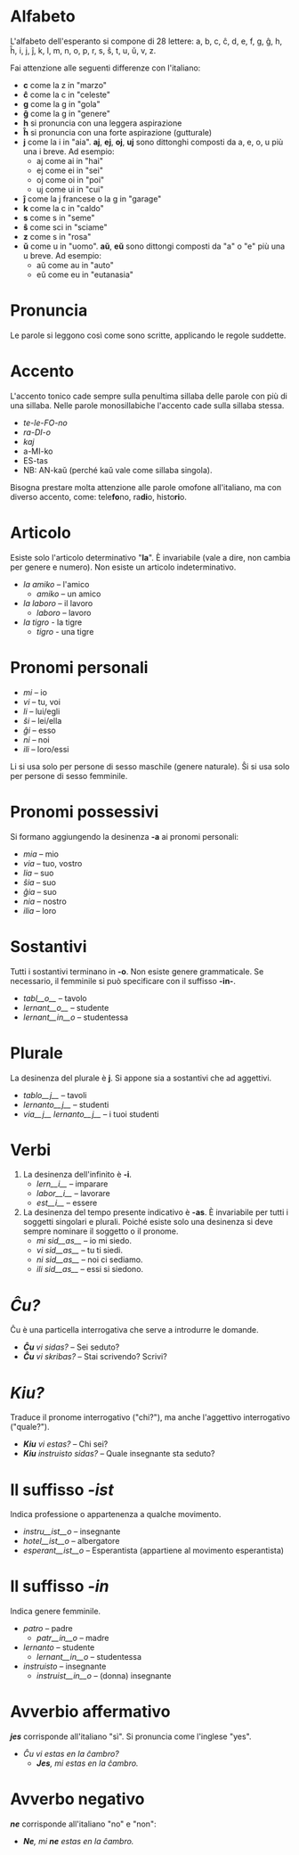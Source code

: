 # Alfabeto

L'alfabeto dell'esperanto si compone di 28 lettere: a, b, c, ĉ, d, e, f, g, ĝ, h, ĥ, i, j, ĵ, k, l, m, n, o, p, r, s, ŝ, t, u, ŭ, v, z.

Fai attenzione alle seguenti differenze con l'italiano:

- __c__ come la z in "marzo"
- __ĉ__ come la c in "celeste"
- __g__ come la g in "gola"
- __ĝ__ come la g in "genere"
- __h__ si pronuncia con una leggera aspirazione
- __ĥ__ si pronuncia con una forte aspirazione (gutturale)
- __j__ come la i in "aia". __aj__, __ej__, __oj__, __uj__ sono dittonghi composti da a, e, o, u più una i breve. Ad esempio:
	- aj come ai in "hai" 
	- ej come ei in "sei"
	- oj come oi in "poi"
	- uj come ui in "cui"
- __ĵ__ come la j francese o la g in "garage"
- __k__ come la c in "caldo"
- __s__ come s in "seme"
- __ŝ__ come sci in "sciame"
- __z__ come s in "rosa"
- __ŭ__ come u in "uomo". __aŭ__, __eŭ__ sono dittongi composti da "a" o "e" più una u breve. Ad esempio:
	- aŭ come au in "auto"
	- eŭ come eu in "eutanasia"


# Pronuncia

Le parole si leggono così come sono scritte, applicando le regole suddette.

# Accento

L'accento tonico cade sempre sulla penultima sillaba delle parole con più di una sillaba. Nelle parole monosillabiche l'accento cade sulla sillaba stessa.

- *te-le-FO-no*
- *ra-DI-o*
- *kaj*
- a-MI-ko
- ES-tas
- NB: AN-kaŭ (perché kaŭ vale come sillaba singola).

Bisogna prestare molta attenzione alle parole omofone all'italiano, ma con diverso accento, come: tele**fo**no, ra**di**o, histo**ri**o.

# Articolo

Esiste solo l'articolo determinativo "**la**". È invariabile (vale a dire, non cambia per genere e numero). Non esiste un articolo indeterminativo.

- *la amiko* – l'amico
  - *amiko* – un amico
- *la laboro* – il lavoro
  - *laboro* – lavoro
- *la tigro* - la tigre
  - *tigro* - una tigre

# Pronomi personali

- *mi* – io
- *vi* – tu, voi
- *li* – lui/egli
- *ŝi* – lei/ella
- *ĝi* – esso
- *ni* – noi
- *ili* – loro/essi

Li si usa solo per persone di sesso maschile (genere naturale).
Ŝi si usa solo per persone di sesso femminile.


# Pronomi possessivi

Si formano aggiungendo la desinenza __-a__ ai pronomi personali:

- *mia* – mio
- *via* – tuo, vostro
- *lia* – suo
- *ŝia* – suo
- *ĝia* – suo
- *nia* – nostro
- *ilia* – loro

# Sostantivi

Tutti i sostantivi terminano in **-o**. Non esiste genere grammaticale. Se necessario, il femminile si può specificare con il suffisso **-in-**.

- *tabl__o__* – tavolo
- *lernant__o__* – studente
- *lernant__in__o* – studentessa

# Plurale

La desinenza del plurale è __j__. Si appone sia a sostantivi che ad aggettivi.

- *tablo__j__* – tavoli
- *lernanto__j__* – studenti
- *via__j__ lernanto__j__* – i tuoi studenti

# Verbi

1. La desinenza dell'infinito è __-i__.
   - *lern__i__* – imparare
   - *labor__i__* – lavorare
   - *est__i__* – essere
2. La desinenza del tempo presente indicativo è __-as__. È invariabile per tutti i soggetti singolari e plurali. Poiché esiste solo una desinenza si deve sempre nominare il soggetto o il pronome.
   - *mi sid__as__* – io mi siedo.
   - *vi sid__as__* – tu ti siedi.
   - *ni sid__as__* – noi ci sediamo.
   - *ili sid__as__* – essi si siedono.

# *Ĉu?*

Ĉu è una particella interrogativa che serve a introdurre le domande.

- *__Ĉu__ vi sidas?* – Sei seduto?
- *__Ĉu__ vi skribas?* – Stai scrivendo? Scrivi?

# *Kiu?*

Traduce il pronome interrogativo ("chi?"), ma anche l'aggettivo interrogativo ("quale?").

- *__Kiu__ vi estas?* – Chi sei?
- *__Kiu__ instruisto sidas?* – Quale insegnante sta seduto?


# Il suffisso *-ist*

Indica professione o appartenenza a qualche movimento.

- *instru__ist__o* – insegnante
- *hotel__ist__o* – albergatore
- *esperant__ist__o* – Esperantista (appartiene al movimento esperantista)


# Il suffisso *-in*

Indica genere femminile.

- *patro* – padre
    - *patr__in__o* – madre
- *lernanto* – studente
    - *lernant__in__o* – studentessa
- *instruisto* – insegnante
    - *instruist__in__o* – (donna) insegnante

# Avverbio affermativo

*__jes__* corrisponde all'italiano "sì". Si pronuncia come l'inglese "yes".

- *Ĉu vi estas en la ĉambro?* 
  - *__Jes__, mi estas en la ĉambro.* 

# Avverbo negativo

*__ne__* corrisponde all'italiano "no" e "non":

- *__Ne__, mi __ne__ estas en la ĉambro.* 
